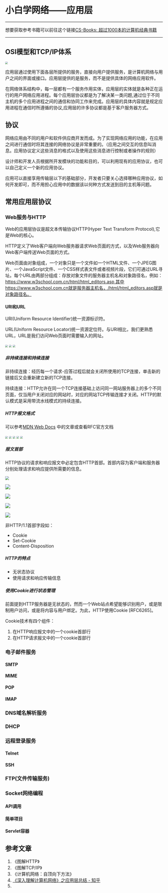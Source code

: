 # 小白学网络——应用层

------

想要获取参考书籍可以前往这个链接[CS-Books: 超过1000本的计算机经典书籍](https://github.com/forthespada/CS-Books)

------



## OSI模型和TCP/IP体系

<img src="./OSI和TCP_IP体系结构对比图.png" style="zoom:50%;" />

应用层通过使用下面各层所提供的服务，直接向用户提供服务，是计算机网络与用户之间的界面或接口。应用层提供的是服务，而不是提供具体的网络应用软件。

在网络体系结构中，每一层都有一个服务作用实体，应用层的实体就是各种正在运行的用户网络应用进程。每个应用层协议都是为了解决某一类问题,通过位于不同主机的多个应用进程之间的通信和协同工作来完成。应用层的具体内容就是规定应用进程在通信时所遵循的协议,应用层的许多协议都是基于客户服务器方式。

## 协议

网络应用由不同的用户和软件供应商开发而成。为了实现网络应用的功能，在应用之间进行通信时将其连接的网络协议是非常重要的。（应用之间交互的信息叫消息。应用协议定义这些消息的格式以及使用这些消息进行控制或者操作的规则）

设计师和开发人员根据所开发模块的功能和目的，可以利用现有的应用协议，也可以自己定义一个新的应用协议。

应用可以直接享用传输层以下的基础部分，开发者只要关心选择哪种应用协议，如何开发即可，而不用担心应用中的数据该以何种方式发送到目的主机等问题。

## 常用应用层协议

### Web服务与HTTP

Web的应用层协议是超文本传输协议HTTP(Hyper Text Transform Protocol),它是Web的核心。

HTTP定义了Web客户端向Web服务器请求Web页面的方式，以及Web服务器向Web客户端传送Web页面的方式。

Web页面由对象组成，一个对象只是一个文件如一个HTML文件、一个JPEG图片、一个JavaScript文件、一个CSS样式表文件或者视频片段，它们可通过URL寻址。每个URL由两部分组成：存放对象文件的服务器主机名和对象路径名，例如：https://www.w3school.com.cn/html/html_editors.asp,其中https://www.w3school.com.cn就是服务器主机名，/html/html_editors.asp就是对象路径名。

#### URI和URL

URI(Uniform Resource Identifier)统一资源标识符。

URL(Uniform Resource Locator)统一资源定位符。与URI相比，我们更熟悉URL，URL是我们访问Web页面时需要输入的网址。

<img src="./URI.png" style="zoom:50%;" />

<img src="./URI格式.png" style="zoom:50%;" />

<img src="./URI格式2.png" style="zoom:50%;" />

##### 非持续连接和持续连接

非持续连接：经历每一个请求-应答过程后就会关闭所使用的TCP连接，单击新的链接后又会重新建立新的TCP连接。

持续连接：HTTP允许在同一个TCP连接基础上访问同一网站服务器上的多个不同页面，仅当用户关闭对应的网站时，对应的网站TCP传输连接才关闭。HTTP的默认模式是采用带流水线模式的持续连接。

##### HTTP报文格式

可以参考[MDN Web Docs](https://developer.mozilla.org/zh-CN/) 中的文章或查看RFC官方文档

<img src="./HTTP报文格式.png" style="zoom:50%;" />

<img src="./请求报文.png" style="zoom: 50%;" />

<img src="./响应报文.png" style="zoom:50%;" />



<img src="./报文示例.png" style="zoom:50%;" />

<img src="./状态码.png" style="zoom:50%;" />



##### 报文首部

HTTP协议的请求和响应报文中必定包含HTTP首部。首部内容为客户端和服务器分别处理请求和响应提供所需要的信息。

<img src="./通用1.png" style="zoom:75%;" />

![](./请求首部.png)

![](./响应首部.png)

![](./续.png)

![](./实体首部.png)

非HTTP/1.1首部字段如：

- Cookie
- Set-Cookie
- Content-Disposition

##### HTTP的特点

- 无状态协议
- 使用请求和响应传输信息

##### 使用Cookie进行状态管理

前面提到HTTP服务器是无状态的，然而一个Web站点希望能够识别用户，或是限制用户访问，或是将内容与用户绑定。为此，HTTP使用Cookie [RFC6265]。

Cookie技术有四个组件：

1. 在HTTP响应报文中的一个cookie首部行
2. 在HTTP请求报文中的一个cookie首部行

### 电子邮件服务

#### SMTP



#### MIME



#### POP



#### IMAP



### DNS域名解析服务



### DHCP



### 远程登录服务

#### Telnet



#### SSH



### FTP(文件传输服务)



### Socket网络编程

#### API调用



#### 简单项目



#### Servlet容器



## 参考文章

1. 《图解HTTP》
2. 《图解TCP/IP》
3. 《计算机网络：自顶向下方法》
4. [《深入理解计算机网络》之应用层总结 - 知乎](https://zhuanlan.zhihu.com/p/473175282)
5. 
